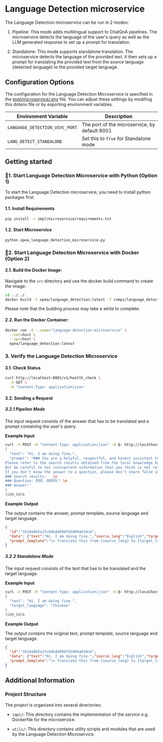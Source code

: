 # Language Detection microservice

The Language Detection microservice can be run in 2 modes:

1. Pipeline: This mode adds multilingual support to ChatQnA pipelines. The microservice detects the language of the user's query as well as the LLM generated response to set up a prompt for translation.

2. Standalone: This mode supports standalone translation. The microservice detects the language of the provided text. It then sets up a prompt for translating the provided text from the source language (detected language) to the provided target language.


## Configuration Options

The configuration for the Language Detection Microservice is specified in the [impl/microservice/.env](impl/microservice/.env) file. You can adjust these settings by modifing this dotenv file or by exporting environment variables.

| Environment Variable                 | Description                                                                |
|--------------------------------------|----------------------------------------------------------------------------|
| `LANGUAGE_DETECTION_USVC_PORT`       | The port of the microservice, by default 8001                              |
| `LANG_DETECT_STANDALONE`             | Set this to `True` for Standalone mode                                     |



## Getting started


### 🚀1. Start Language Detection Microservice with Python (Option 1)

To start the Language Detection microservice, you need to install python packages first.

#### 1.1. Install Requirements

```bash
pip install -r impl/microservice/requirements.txt
```

#### 1.2. Start Microservice

```bash
python opea_language_detection_microservice.py
```

### 🚀2. Start Language Detection Microservice with Docker (Option 2)

#### 2.1. Build the Docker Image:
Navigate to the `src` directory and use the docker build command to create the image:
```bash
cd ../../
docker build -t opea/language_detection:latest -f comps/language_detection/impl/microservice/Dockerfile .
```
Please note that the building process may take a while to complete.

#### 2.2. Run the Docker Container:
```bash
docker run -d --name="language-detection-microservice" \
  --net=host \
  --ipc=host \
  opea/language_detection:latest
```

### 3. Verify the Language Detection Microservice

#### 3.1. Check Status

```bash
curl http://localhost:8001/v1/health_check \
  -X GET \
  -H 'Content-Type: application/json'
```

####  3.2. Sending a Request

##### 3.2.1 Pipeline Mode

The input request consists of the answer that has to be translated and a prompt containing the user's query.

**Example Input**

```bash
curl -X POST -H "Content-Type: application/json" -d @- http://localhost:8001/v1/language_detection <<JSON_DATA
{
  "text": "Hi. I am doing fine.",
  "prompt": "### You are a helpful, respectful, and honest assistant to help the user with questions. \
Please refer to the search results obtained from the local knowledge base. \
But be careful to not incorporate information that you think is not relevant to the question. \
If you don't know the answer to a question, please don't share false information. \
### Search results:   \n
### Question: 你好。你好吗？ \n
### Answer:"
}
JSON_DATA
```

**Example Output**

The output contains the answer, prompt template, source language and target language.

```json
{
  "id":"1b16e065a1fcbdb4d999fd3d09a619cb",
  "data": {"text":"Hi. I am doing fine.","source_lang":"English","target_lang":"Chinese"},
  "prompt_template":"\n Translate this from {source_lang} to {target_lang}:\n   {source_lang}:\n   {text}\n\n  {target_lang}: \n "
}
```

##### 3.2.2 Standalone Mode

The input request consists of the text that has to be translated and the target language.

**Example Input**

```bash
curl -X POST -H "Content-Type: application/json" -d @- http://localhost:8001/v1/language_detection <<JSON_DATA
{
  "text": "Hi. I am doing fine.",
  "target_language": "Chinese"
}
JSON_DATA
```

**Example Output**

The output contains the original text, prompt template, source language and target language.

```json
{
  "id":"1b16e065a1fcbdb4d999fd3d09a619cb",
  "data": {"text":"Hi. I am doing fine.","source_lang":"English","target_lang":"Chinese"},
  "prompt_template":"\n Translate this from {source_lang} to {target_lang}:\n   {source_lang}:\n   {text}\n\n  {target_lang}: \n "
}
```

## Additional Information
### Project Structure


The project is organized into several directories:

- `impl/`: This directory contains the implementation of the service e.g. Dockerfile for the microservice.

- `utils/`: This directory contains utility scripts and modules that are used by the Language Detection Microservice.
